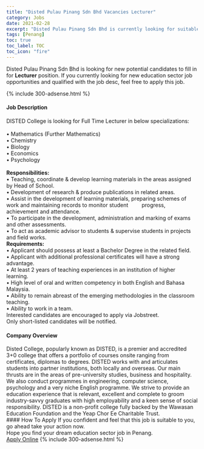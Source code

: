 ```yaml
---
title: "Disted Pulau Pinang Sdn Bhd Vacancies Lecturer" 
category: Jobs 
date: 2021-02-28 
excerpt: "Disted Pulau Pinang Sdn Bhd is currently looking for suitable person to fill in the Lecturer which positioned at Penang" 
tags: [Penang] 
toc: true 
toc_label: TOC 
toc_icon: "fire" 
--- 
```


<p>Disted Pulau Pinang Sdn Bhd is looking for new potential candidates to fill in for <b>Lecturer</b> position. If you currently looking for new education sector job opportunities and qualified with the job desc, feel free to apply this job.
</p>{% include 300-adsense.html %} 
 <div><div><h4>Job Description</h4></div><div><div><span><div><div><div>DISTED College is looking for Full Time Lecturer in below specializations:</div><div><br>&#8226; Mathematics (Further Mathematics)<br>&#8226; Chemistry<br>&#8226; Biology<br>&#8226; Economics<br>&#8226; Psychology</div><div><br><strong>Responsibilities:</strong><br>&#8226; Teaching, coordinate &amp; develop learning materials in the areas assigned by Head of School.<br>&#8226; Development of research &amp; produce publications in related areas.<br>&#8226; Assist in the development of learning materials, preparing schemes of work and maintaining records to monitor student&#160; &#160; &#160; &#160; &#160;progress, achievement and attendance.<br>&#8226; To participate in the development, administration and marking of exams and other assessments.<br>&#8226; To act as academic advisor to students &amp; supervise students in projects and field works.</div><div><strong>Requirements:</strong><br>&#8226; Applicant should possess at least a Bachelor Degree in the related field.<br>&#8226; Applicant with additional professional certificates will have a strong advantage.<br>&#8226; At least 2 years of teaching experiences in an institution of higher learning.&#160;<br>&#8226; High level of oral and written competency in both English and Bahasa Malaysia.<br>&#8226; Ability to remain abreast of the emerging methodologies in the classroom teaching.<br>&#8226; Ability to work in a team.</div><div>Interested candidates are encouraged to apply via Jobstreet.<br>Only short-listed candidates will be notified.</div></div></div></span></div></div></div> 
<div><div><h4>Company Overview</h4></div><div><div><span><div><div>
	Disted College, popularly known as DISTED, is a premier and accredited 3+0 college that offers a portfolio of courses onsite ranging from certificates, diplomas to degrees. DISTED works with and articulates students into partner institutions, both locally and overseas. Our main thrusts are in the areas of pre-university studies, business and hospitality. We also conduct programmes in engineering, computer science, psychology and a very niche English programme. We strive to provide an education experience that is relevant, excellent and complete to groom industry-savvy graduates with high employability and a keen sense of social responsibility. DISTED is a non-profit college fully backed by the Wawasan Education Foundation and the Yeap Chor Ee Charitable Trust.</div></div></span></div></div></div> 
#### How To Apply 
If you confident and feel that this job is suitable to you, go ahead take your action now. <br/> 
Hope you find your dream education sector job in Penang. <br/> 
<a href="https://www.jobstreet.com.my/en/job/lecturer-4487475?jobId=jobstreet-my-job-4487475" class="btn btn--info" target="_blank" rel="nofollow noopenner">Apply Online</a> 
{% include 300-adsense.html %} 